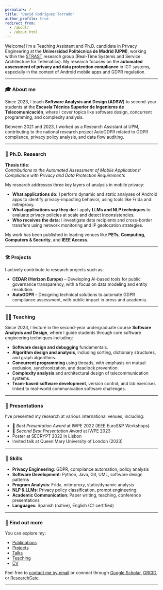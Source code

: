 ```yaml
---
permalink: /
title: "David Rodríguez Torrado"
author_profile: true
redirect_from: 
  - /about/
  - /about.html
---
```


Welcome! I’m a Teaching Assistant and Ph.D. candidate in Privacy Engineering at the **Universidad Politécnica de Madrid (UPM)**, working within the [STRAST](https://www.upm.es/recursosidi/map/sistemas-de-tiempo-real-y-arquitectura-de-servicios-telematicos/) research group (Real-Time Systems and Service Architecture for Telematics). My research focuses on the **automated assessment of privacy and data protection compliance** in ICT systems, especially in the context of Android mobile apps and GDPR regulation.

---

### 🎓 About me

Since 2023, I teach **Software Analysis and Design (ADSW)** to second-year students at the **Escuela Técnica Superior de Ingenieros de Telecomunicación**, where I cover topics like software design, concurrent programming, and complexity analysis.

Between 2021 and 2023, I worked as a Research Assistant at UPM, contributing to the national research project AutoGDPR related to GDPR compliance, privacy policy analysis, and data flow auditing.

---

### 🧪 Ph.D. Research

**Thesis title:**  
*Contributions to the Automated Assessment of Mobile Applications’ Compliance with Privacy and Data Protection Requirements*

My research addresses three key layers of analysis in mobile privacy:

- **What applications do:** I perform dynamic and static analyses of Android apps to identify privacy-impacting behavior, using tools like Frida and mitmproxy.
- **What applications say they do:** I apply **LLMs and NLP techniques** to evaluate privacy policies at scale and detect inconsistencies.
- **Who receives the data:** I investigate data recipients and cross-border transfers using network monitoring and IP geolocation strategies.

My work has been published in leading venues like **PETs**, **Computing**, **Computers & Security**, and **IEEE Access**.

---

### 🛠️ Projects

I actively contribute to research projects such as:

- **CEDAR (Horizon Europe)** – Developing AI-based tools for public governance transparency, with a focus on data modeling and entity resolution.
- **AutoGDPR** – Designing technical solutions to automate GDPR compliance assessment, with public impact in press and academia.

---

### 🧑‍🏫 Teaching

Since 2023, I lecture in the second-year undergraduate course **Software Analysis and Design**, where I guide students through core software engineering techniques including:

- **Software design and debugging** fundamentals.
- **Algorithm design and analysis**, including sorting, dictionary structures, and graph algorithms.
- **Concurrent programming** using threads, with emphasis on mutual exclusion, synchronization, and deadlock prevention.
- **Complexity analysis** and architectural design of telecommunication systems.
- **Team-based software development**, version control, and lab exercises linked to real-world communication software challenges.
  
---

### 🎤 Presentations

I’ve presented my research at various international venues, including:

- 🥇 *Best Presentation Award* at IWPE 2022 (IEEE EuroS&P Workshops)
- 🥈 *Second Best Presentation Award* at IWPE 2023
- Poster at SECRYPT 2022 in Lisbon
- Invited talk at Queen Mary University of London (2023)

---

### 🧠 Skills

- **Privacy Engineering**: GDPR, compliance automation, policy analysis  
- **Software Development**: Python, Java, Git, UML, software design patterns  
- **Program Analysis**: Frida, mitmproxy, static/dynamic analysis  
- **NLP & LLMs**: Privacy policy classification, prompt engineering  
- **Academic Communication**: Paper writing, teaching, conference presentations  
- **Languages**: Spanish (native), English (C1 certified)

---

### 📄 Find out more

You can explore my:

- [Publications](/publications)
- [Projects](/projects)
- [Talks](/talks)
- [Teaching](/teaching)
- [CV](/cv)

Feel free to [contact me by email](mailto:david.rtorrado@upm.es) or connect through [Google Scholar](https://scholar.google.com.au/citations?user=bn1jm8QAAAAJ), [ORCID](https://orcid.org/0000-0002-0911-4608), or [ResearchGate](https://www.researchgate.net/profile/David-Rodriguez-Torrado).

---
